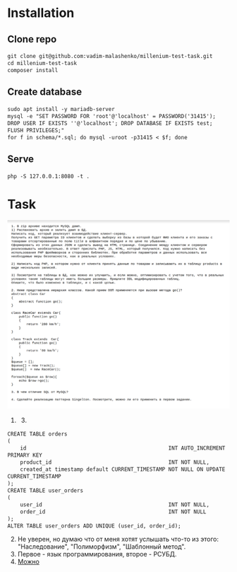 # Installation

## Clone repo
```
git clone git@github.com:vadim-malashenko/millenium-test-task.git
cd millenium-test-task
composer install
```
## Create database
```
sudo apt install -y mariadb-server
mysql -e "SET PASSWORD FOR 'root'@'localhost' = PASSWORD('31415'); DROP USER IF EXISTS ''@'localhost'; DROP DATABASE IF EXISTS test; FLUSH PRIVILEGES;"
for f in schema/*.sql; do mysql -uroot -p31415 < $f; done
```
## Serve
```
php -S 127.0.0.1:8080 -t .
```
# Task
![Task](https://raw.githubusercontent.com/vadim-malashenko/millenium-test-task/main/task.png)

1. 3)
  ```
  CREATE TABLE orders
  (
      id                                             INT AUTO_INCREMENT PRIMARY KEY
      product_id                                     INT NOT NULL,
      created_at timestamp default CURRENT_TIMESTAMP NOT NULL ON UPDATE CURRENT_TIMESTAMP
  );
  CREATE TABLE user_orders
  (
      user_id                                        INT NOT NULL,
      order_id                                       INT NOT NULL
  );
  ALTER TABLE user_orders ADD UNIQUE (user_id, order_id);
 ```
2. Не уверен, но думаю что от меня хотят услышать что-то из этого: "Наследование", "Полиморфизм", "Шаблонный метод".
3. Первое - язык программирования, второе - РСУБД.
5. [Можно](https://github.com/vadim-malashenko/millenium-test-task/blob/main/src/App.php#L11)
